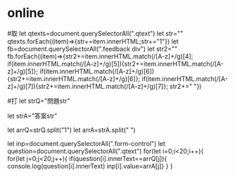 # online

#取
let qtexts=document.querySelectorAll(".qtext")
let str=""
qtexts.forEach((item)=>{str+=item.innerHTML;str+="1"})
let fb=document.querySelectorAll(".feedback div")
let str2=""
fb.forEach((item)=>{str2+=item.innerHTML.match(/[A-z]+/g)[4];
 if(item.innerHTML.match(/[A-z]+/g)[5]){str2+=item.innerHTML.match(/[A-z]+/g)[5]};
 if(item.innerHTML.match(/[A-z]+/g)[6]){str2+=item.innerHTML.match(/[A-z]+/g)[6]};
 if(item.innerHTML.match(/[A-z]+/g)[7]){str2+=item.innerHTML.match(/[A-z]+/g)[7]};
str2+=" "})

#打
let strQ="問題str"

let strA="答案str"

let arrQ=strQ.split("1")
let arrA=strA.split(" ")

let inp=document.querySelectorAll(".form-control")
let question=document.querySelectorAll(".qtext")
for(let i=0;i<20;i++){  
     for(let j=0;j<20;j++){
	if(question[i].innerText==arrQ[j]){
	console.log(question[i].innerText)
          inp[i].value=arrA[j]}
      }
    }

